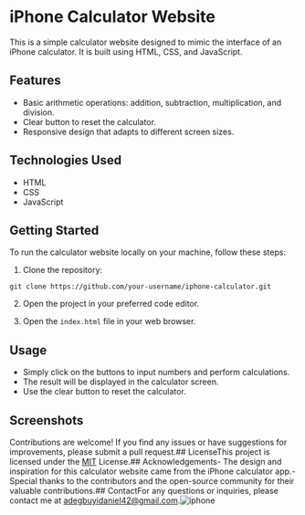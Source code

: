 # iPhone Calculator Website

This is a simple calculator website designed to mimic the interface of an iPhone calculator. It is built using HTML, CSS, and JavaScript.

## Features

- Basic arithmetic operations: addition, subtraction, multiplication, and division.
- Clear button to reset the calculator.
- Responsive design that adapts to different screen sizes.

## Technologies Used

- HTML
- CSS
- JavaScript

## Getting Started

To run the calculator website locally on your machine, follow these steps:

1. Clone the repository:

```
git clone https://github.com/your-username/iphone-calculator.git
```

2. Open the project in your preferred code editor.

3. Open the `index.html` file in your web browser.

## Usage

- Simply click on the buttons to input numbers and perform calculations.
- The result will be displayed in the calculator screen.
- Use the clear button to reset the calculator.

## Screenshots

Contributions are welcome! If you find any issues or have suggestions for improvements, please submit a pull request.## LicenseThis project is licensed under the [MIT](https://opensource.org/licenses/MIT) License.## Acknowledgements- The design and inspiration for this calculator website came from the iPhone calculator app.- Special thanks to the contributors and the open-source community for their valuable contributions.## ContactFor any questions or inquiries, please contact me at [adegbuyidaniel42@gmail.com](mailto:adegbuyidaniel42@gmail.com).![iphone](https://github.com/Drexxxie/Iphone-Calculator/assets/92629665/77e64616-c26f-4640-8f9f-289055e35144)

